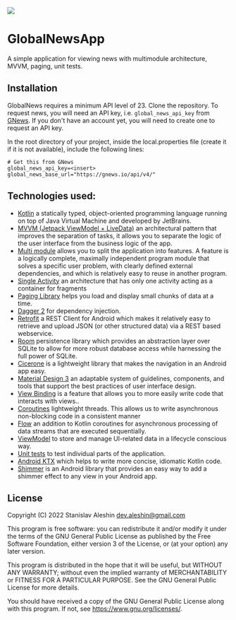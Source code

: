 ![](https://i.imgur.com/l8J6ryt.png)

# GlobalNewsApp

A simple application for viewing news with multimodule architecture, MVVM, paging, unit tests.

## Installation

GlobalNews requires a minimum API level of 23. Clone the repository. To request news, you will need an API key, i.e. `global_news_api_key` from  [GNews](https://gnews.io/). If you don't have an account yet, you will need to create one to request an API key.

In the root directory of your project, inside the local.properties file (create it if it is not available), include the following lines:

```properties
# Get this from GNews
global_news_api_key=<insert>
global_news_base_url="https://gnews.io/api/v4/"
```

## Technologies used:

* [Kotlin](https://kotlinlang.org/) a statically typed, object-oriented programming language running on top of Java Virtual Machine and developed by JetBrains.
* [MVVM (Jetpack ViewModel + LiveData)](https://developer.android.com/topic/architecture) an architectural pattern that improves the separation of tasks, it allows you to separate the logic of the user interface from the business logic of the app.
* [Multi module]() allows you to split the application into features. A feature is a logically complete, maximally independent program module that solves a specific user problem, with clearly defined external dependencies, and which is relatively easy to reuse in another program.
* [Single Activity]() an architecture that has only one activity acting as a container for fragments
* [Paging Library](https://developer.android.com/topic/libraries/architecture/paging/v3-overview) helps you load and display small chunks of data at a time.
* [Dagger 2](https://dagger.dev/dev-guide/) for dependency injection.
* [Retrofit](https://square.github.io/retrofit/) a REST Client for Android which makes it relatively easy to retrieve and upload JSON (or other structured data) via a REST based webservice.
* [Room](https://developer.android.com/topic/libraries/architecture/room) persistence library which provides an abstraction layer over SQLite to allow for more robust database access while harnessing the full power of SQLite.
* [Cicerone](https://github.com/terrakok/Cicerone) is a lightweight library that makes the navigation in an Android app easy.
* [Material Design 3](https://material.io/develop/android/docs/getting-started/) an adaptable system of guidelines, components, and tools that support the best practices of user interface design.
* [View Binding](https://developer.android.com/topic/libraries/view-binding) is a feature that allows you to more easily write code that interacts with views..
* [Coroutines](https://kotlinlang.org/docs/reference/coroutines-overview.html) lightweight threads. This allows us to write asynchronous non-blocking code in a consistent manner
* [Flow](https://kotlinlang.org/api/kotlinx.coroutines/kotlinx-coroutines-core/kotlinx.coroutines.flow/-flow/) an addition to Kotlin coroutines for asynchronous processing of data streams that are executed sequentially.
* [ViewModel](https://developer.android.com/topic/libraries/architecture/viewmodel) to store and manage UI-related data in a lifecycle conscious way.
* [Unit tests](https://developer.android.com/studio/test/test-in-android-studio) to test individual parts of the application.
* [Android KTX](https://developer.android.com/kotlin/ktx) which helps to write more concise, idiomatic Kotlin code.
* [Shimmer](https://github.com/facebook/shimmer-android) is an Android library that provides an easy way to add a shimmer effect to any view in your Android app.

## License
Copyright (C) 2022 Stanislav Aleshin dev.aleshin@gmail.com

This program is free software: you can redistribute it and/or modify
it under the terms of the GNU General Public License as published by
the Free Software Foundation, either version 3 of the License, or
(at your option) any later version.

This program is distributed in the hope that it will be useful,
but WITHOUT ANY WARRANTY; without even the implied warranty of
MERCHANTABILITY or FITNESS FOR A PARTICULAR PURPOSE.  See the
GNU General Public License for more details.

You should have received a copy of the GNU General Public License
along with this program.  If not, see <https://www.gnu.org/licenses/>.
